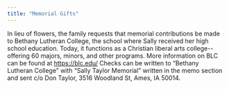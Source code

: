 ```yaml
---
title: "Memorial Gifts"
---
```


In lieu of flowers, the family requests that memorial contributions be made to Bethany Lutheran College, the school where Sally received her high school education. Today, it functions as a Christian liberal arts college--offering 60 majors, minors, and other programs. More information on BLC can be found at <https://blc.edu/> Checks can be written to “Bethany Lutheran College” with “Sally Taylor Memorial” written in the memo section and sent c/o Don Taylor, 3516 Woodland St, Ames, IA  50014.
